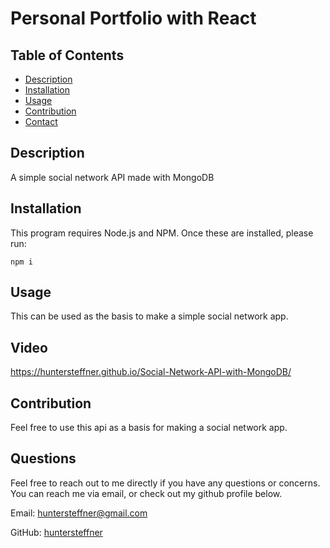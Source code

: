 # Personal Portfolio with React

## Table of Contents

- [Description](#description)
- [Installation](#installation)
- [Usage](#usage)
- [Contribution](#contribution)
- [Contact](#contact)



## Description

A simple social network API made with MongoDB

## Installation

This program requires Node.js and NPM. Once these are installed, please run:

```
npm i
```



## Usage

This can be used as the basis to make a simple social network app.


## Video
https://huntersteffner.github.io/Social-Network-API-with-MongoDB/

## Contribution

Feel free to use this api as a basis for making a social network app.

## Questions

Feel free to reach out to me directly if you have any questions or concerns. You can reach me via email, or check out my github profile below.

Email: huntersteffner@gmail.com

GitHub: [huntersteffner](https://github.com/huntersteffner/)


